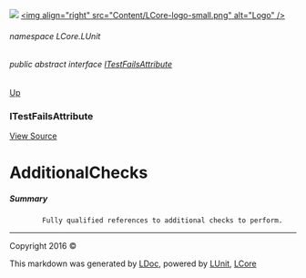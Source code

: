 ![](Content/LCore-banner-small.png "")
[&lt;img align=&quot;right&quot; src=&quot;Content/LCore-logo-small.png&quot; alt=&quot;Logo&quot; /&gt;](../README.md)

###### namespace LCore.LUnit

###### public abstract interface [ITestFailsAttribute](docs/ITestFailsAttribute.md)
[Up](docs/ITestFailsAttribute.md)

### ITestFailsAttribute
[View Source](LUnit/Attributes/Interfaces/ITestFailsAttribute.cs)

# AdditionalChecks

##### Summary

            Fully qualified references to additional checks to perform.
            



---

Copyright 2016 &copy; [](../README.md) [](../TableOfContents.md)

This markdown was generated by [LDoc](https://github.com/CodeSingularity/LDoc), powered by [LUnit](https://github.com/CodeSingularity/LUnit), [LCore](https://github.com/CodeSingularity/LCore)
